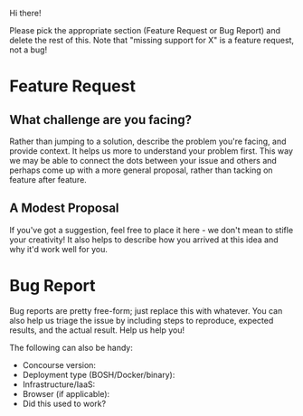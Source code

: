 Hi there!

Please pick the appropriate section (Feature Request or Bug Report) and delete the rest of this. Note that "missing support for X" is a feature request, not a bug!


# Feature Request

## What challenge are you facing?

Rather than jumping to a solution, describe the problem you're facing, and provide context. It helps us more to understand your problem first. This way we may be able to connect the dots between your issue and others and perhaps come up with a more general proposal, rather than tacking on feature after feature.

## A Modest Proposal

If you've got a suggestion, feel free to place it here - we don't mean to stifle your creativity! It also helps to describe how you arrived at this idea and why it'd work well for you.


# Bug Report

Bug reports are pretty free-form; just replace this with whatever. You can also help us triage the issue by including steps to reproduce, expected results, and the actual result. Help us help you!

The following can also be handy:

* Concourse version:
* Deployment type (BOSH/Docker/binary):
* Infrastructure/IaaS:
* Browser (if applicable):
* Did this used to work?
